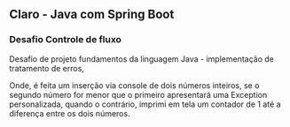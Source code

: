 ## Claro - Java com Spring Boot

### Desafio Controle de fluxo

Desafio de projeto fundamentos da linguagem Java - implementação de tratamento de erros,

Onde, é feita um inserção via console de dois números inteiros, se o segundo 
número for menor que o primeiro apresentará uma Exception personalizada, quando o contrário,
imprimi em tela um contador de 1 até a diferença entre os dois números. 


